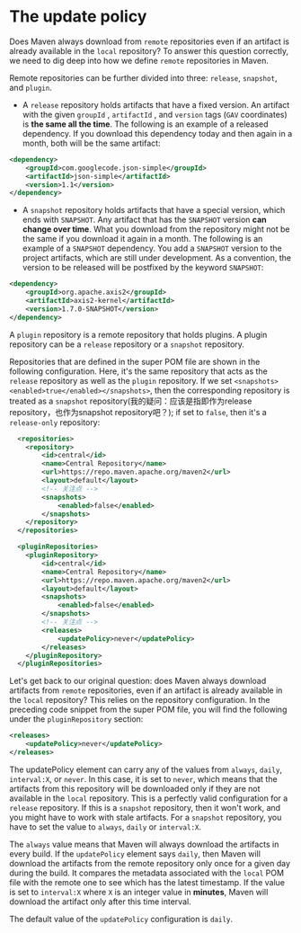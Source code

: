 # The update policy


Does Maven always download from `remote` repositories even if an artifact is already available in the `local` repository? To answer this question correctly, we need to dig deep into how we define `remote` repositories in Maven.


Remote repositories can be further divided into three: `release`, `snapshot`, and `plugin`.

- A `release` repository holds artifacts that have a fixed version. An artifact with the given `groupId` , `artifactId` , and `version` tags (`GAV` coordinates) is **the same all the time**. The following is an example of a released dependency. If you download this dependency today and then again in a month, both will be the same artifact:

```xml
<dependency>
    <groupId>com.googlecode.json-simple</groupId>
    <artifactId>json-simple</artifactId>
    <version>1.1</version>
</dependency>
```

- A `snapshot` repository holds artifacts that have a special version, which ends with `SNAPSHOT`. Any artifact that has the `SNAPSHOT` version **can change over time**. What you download from the repository might not be the same if you download it again in a month. The following is an example of a `SNAPSHOT` dependency. You add a `SNAPSHOT` version to the project artifacts, which are still under development. As a convention, the version to be released will be postfixed by the keyword `SNAPSHOT`:

```xml
<dependency>
    <groupId>org.apache.axis2</groupId>
    <artifactId>axis2-kernel</artifactId>
    <version>1.7.0-SNAPSHOT</version>
</dependency>
```

A `plugin` repository is a remote repository that holds plugins. A plugin repository can be a `release` repository or a `snapshot` repository.


Repositories that are defined in the super POM file are shown in the following configuration. Here, it's the same repository that acts as the `release` repository as well as the `plugin` repository. If we set `<snapshots><enabled>true</enabled></snapshots>`, then the corresponding repository is treated as a `snapshot` repository(我的疑问：应该是指即作为release repository，也作为snapshot repository吧？); if set to `false`, then it's a `release-only` repository:

```xml
  <repositories>
    <repository>
        <id>central</id>
        <name>Central Repository</name>
        <url>https://repo.maven.apache.org/maven2</url>
        <layout>default</layout>
        <!-- 关注点 -->
        <snapshots>
            <enabled>false</enabled>
        </snapshots>
    </repository>
  </repositories>

  <pluginRepositories>
    <pluginRepository>
        <id>central</id>
        <name>Central Repository</name>
        <url>https://repo.maven.apache.org/maven2</url>
        <layout>default</layout>
        <snapshots>
            <enabled>false</enabled>
        </snapshots>
        <!-- 关注点 -->
        <releases>
            <updatePolicy>never</updatePolicy>
        </releases>
    </pluginRepository>
  </pluginRepositories>
```

Let's get back to our original question: does Maven always download artifacts from `remote` repositories, even if an artifact is already available in the `local` repository? This relies on the repository configuration. In the preceding code snippet from the super POM file, you will find the following under the `pluginRepository` section:

```xml
<releases>
    <updatePolicy>never</updatePolicy>
</releases>
```

The updatePolicy element can carry any of the values from `always`, `daily`, `interval:X`, or `never`. In this case, it is set to `never`, which means that the artifacts from this repository will be downloaded only if they are not available in the `local` repository. This is a perfectly valid configuration for a `release` repository. If this is a `snapshot` repository, then it won't work, and you might have to work with stale artifacts. For a `snapshot` repository, you have to set the value to `always`, `daily` or `interval:X`.

The `always` value means that Maven will always download the artifacts in every build. If the `updatePolicy` element says `daily`, then Maven will download the artifacts from the remote repository only once for a given day during the build. It compares the metadata associated with the `local` POM file with the remote one to see which has the latest timestamp. If the value is set to `interval:X` where `X` is an integer value in **minutes**, Maven will download the artifact only after this time interval. 

The default value of the `updatePolicy` configuration is `daily`.


